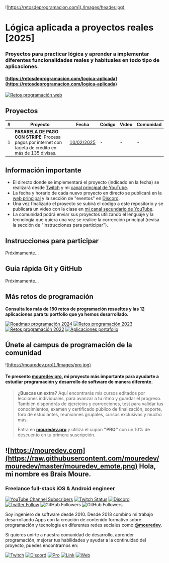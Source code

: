 ![https://retosdeprogramacion.com](./Images/header.jpg)

# Lógica aplicada a proyectos reales [2025]

### Proyectos para practicar lógica y aprender a implementar diferentes funcionalidades reales y habituales en todo tipo de aplicaciones.

#### [https://retosdeprogramacion.com/logica-aplicada](https://retosdeprogramacion.com/logica-aplicada)
[![Retos programación web](https://img.shields.io/github/stars/mouredev/retos-programacion-web?label=Web%20Retos%20Programación&style=social)](https://github.com/mouredev/retos-programacion-web)

## Proyectos

| # | Proyecto | Fecha | Código | Vídeo | Comunidad |
|---|----------|-------|--------|-------|-----------|
| 1 | **PASARELA DE PAGO CON STRIPE**: Procesa pagos por internet con tarjeta de crédito en más de 135 divisas. | [10/02/2025](https://discord.gg/G762zpv3MX?event=1336026977265651732) | - | - | - |

## Información importante

* El directo donde se implementará el proyecto (indicado en la fecha) se realizará desde [Twitch](https://twitch.tv/mouredev) y mi [canal principal de YouTube](https://youtube.com/@mouredev).
* La fecha y horario de cada nuevo proyecto en directo se publicará en la [web principal](https://retosdeprogramacion.com/logica-aplicada) y la sección de "eventos" en [Discord](https://discord.gg/mouredev).
* Una vez finalizado el proyecto se subirá el código a este repositorio y se publicará un vídeo con la clase en [mi canal secundario de YouTube](https://youtube.com/@mouredev).
* La comunidad podrá enviar sus proyectos utilizando el lenguaje y la tecnología que quiera una vez se realice la corrección principal (revisa la sección de "instrucciones para participar").

## Instrucciones para participar

Próximamente...

## Guía rápida Git y GitHub

Próximamente...

## Más retos de programación

**Consulta los más de 150 retos de programación resueltos y las 12 aplicaciones para tu portfolio que ya hemos desarrollado.**

[![Roadmap programación 2024](https://img.shields.io/github/stars/mouredev/roadmap-retos-programacion?label=Roadmap%20Programación%202024&style=social)](https://github.com/mouredev/roadmap-retos-programacion)
[![Retos programación 2023](https://img.shields.io/github/stars/mouredev/retos-programacion-2023?label=Retos%20Programación%202023&style=social)](https://github.com/mouredev/retos-programacion-2023)
[![Retos programación 2022](https://img.shields.io/github/stars/mouredev/Weekly-Challenge-2022-Kotlin?label=Retos%20Semanales%202022&style=social)](https://github.com/mouredev/Weekly-Challenge-2022-Kotlin)
[![Aplicaciones portafolio](https://img.shields.io/github/stars/mouredev/Monthly-App-Challenge-2022?label=Aplicaciones%20portafolio&style=social)](https://github.com/mouredev/Monthly-App-Challenge-2022)

## Únete al campus de programación de la comunidad

![https://mouredev.pro](./Images/pro.jpg)

#### Te presento [mouredev pro](https://mouredev.pro), mi proyecto más importante para ayudarte a estudiar programación y desarrollo de software de manera diferente.

> **¿Buscas un extra?** Aquí encontrarás mis cursos editados por lecciones individuales, para avanzar a tu ritmo y guardar el progreso. También dispondrás de ejercicios y correcciones, test para validar tus conocimientos, examen y certificado público de finalización, soporte, foro de estudiantes, reunionnes grupales, cursos exclusivos y mucho más.
> 
> Entra en **[mouredev.pro](https://mouredev.pro)** y utiliza el cupón **"PRO"** con un 10% de descuento en tu primera suscripción.

## ![https://mouredev.com](https://raw.githubusercontent.com/mouredev/mouredev/master/mouredev_emote.png) Hola, mi nombre es Brais Moure.
### Freelance full-stack iOS & Android engineer

[![YouTube Channel Subscribers](https://img.shields.io/youtube/channel/subscribers/UCxPD7bsocoAMq8Dj18kmGyQ?style=social)](https://youtube.com/mouredevapps?sub_confirmation=1)
[![Twitch Status](https://img.shields.io/twitch/status/mouredev?style=social)](https://twitch.com/mouredev)
[![Discord](https://img.shields.io/discord/729672926432985098?style=social&label=Discord&logo=discord)](https://mouredev.com/discord)
[![Twitter Follow](https://img.shields.io/twitter/follow/mouredev?style=social)](https://twitter.com/mouredev)
![GitHub Followers](https://img.shields.io/github/followers/mouredev?style=social)
![GitHub Followers](https://img.shields.io/github/stars/mouredev?style=social)

Soy ingeniero de software desde 2010. Desde 2018 combino mi trabajo desarrollando Apps con la creación de contenido formativo sobre programación y tecnología en diferentes redes sociales como **[@mouredev](https://moure.dev)**.

Si quieres unirte a nuestra comunidad de desarrollo, aprender programación, mejorar tus habilidades y ayudar a la continuidad del proyecto, puedes encontrarnos en:

[![Twitch](https://img.shields.io/badge/Twitch-Programación_en_directo-9146FF?style=for-the-badge&logo=twitch&logoColor=white&labelColor=101010)](https://twitch.tv/mouredev)
[![Discord](https://img.shields.io/badge/Discord-Servidor_de_la_comunidad-5865F2?style=for-the-badge&logo=discord&logoColor=white&labelColor=101010)](https://mouredev.com/discord) [![Pro](https://img.shields.io/badge/Cursos-mouredev.pro-FF5500?style=for-the-badge&logo=gnometerminal&logoColor=white&labelColor=101010)](https://mouredev.pro)
[![Link](https://img.shields.io/badge/Links_de_interés-moure.dev-14a1f0?style=for-the-badge&logo=Linktree&logoColor=white&labelColor=101010)](https://moure.dev) [![Web](https://img.shields.io/badge/GitHub-MoureDev-087ec4?style=for-the-badge&logo=github&logoColor=white&labelColor=101010)](https://github.com/mouredev)
